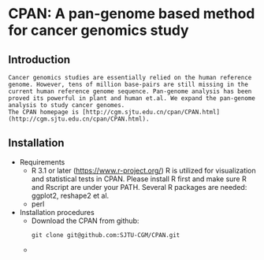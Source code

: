 # CPAN: A pan-genome based method for cancer genomics study

## Introduction
    Cancer genomics studies are essentially relied on the human reference genome. However, tens of million base-pairs are still missing in the current human reference genome sequence. Pan-genome analysis has been proved its powerful in plant and human et.al. We expand the pan-genome analysis to study cancer genomes. 
    The CPAN homepage is [http://cgm.sjtu.edu.cn/cpan/CPAN.html](http://cgm.sjtu.edu.cn/cpan/CPAN.html).
## Installation
- Requirements
    + R 3.1 or later (https://www.r-project.org/)
        R is utilized for visualization and statistical tests in CPAN. Please install R first and make sure R and Rscript are under your PATH.
        Several R packages are needed: ggplot2, reshape2 et al.
    + perl 
- Installation procedures
    + Download the CPAN from github:
        ```
        git clone git@github.com:SJTU-CGM/CPAN.git
        ```
    + 
